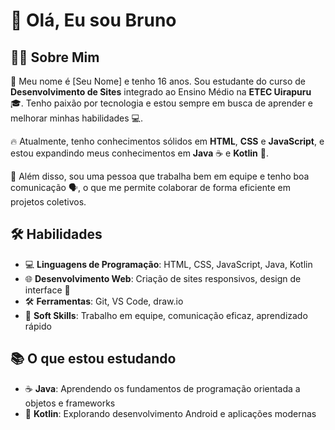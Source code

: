 # 👋 Olá, Eu sou Bruno

## 👨‍💻 Sobre Mim

🎂 Meu nome é [Seu Nome] e tenho 16 anos. Sou estudante do curso de **Desenvolvimento de Sites** integrado ao Ensino Médio na **ETEC Uirapuru** 🎓. Tenho paixão por tecnologia e estou sempre em busca de aprender e melhorar minhas habilidades 💻.

🔥 Atualmente, tenho conhecimentos sólidos em **HTML**, **CSS** e **JavaScript**, e estou expandindo meus conhecimentos em **Java** ☕ e **Kotlin** 🤖. 

👥 Além disso, sou uma pessoa que trabalha bem em equipe e tenho boa comunicação 🗣️, o que me permite colaborar de forma eficiente em projetos coletivos.

## 🛠️ Habilidades

- 💻 **Linguagens de Programação**: HTML, CSS, JavaScript, Java, Kotlin
- 🌐 **Desenvolvimento Web**: Criação de sites responsivos, design de interface 🎨
- 🛠️ **Ferramentas**: Git, VS Code, draw.io
- 🧠 **Soft Skills**: Trabalho em equipe, comunicação eficaz, aprendizado rápido

## 📚 O que estou estudando

- ☕ **Java**: Aprendendo os fundamentos de programação orientada a objetos e frameworks
- 🤖 **Kotlin**: Explorando desenvolvimento Android e aplicações modernas
